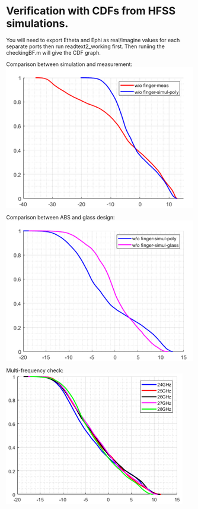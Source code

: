# Verification with CDFs from HFSS simulations. 
You will need to export Etheta and Ephi as real/imagine values for each separate ports then run readtext2_working first. Then runiing the checkingBF.m will give the CDF graph.

Comparison between simulation and measurement:
![alt text](https://github.com/Khainguyen1349/4x1_Array_26GHz_CDF/blob/master/SimulationVerificationCDF_HFSS/Pics/MeasureVsSimul.png)

Comparison between ABS and glass design:
![alt text](https://github.com/Khainguyen1349/4x1_Array_26GHz_CDF/blob/master/SimulationVerificationCDF_HFSS/Pics/GlassVsPoly.png)

Multi-frequency check:
![alt text](https://github.com/Khainguyen1349/4x1_Array_26GHz_CDF/blob/master/SimulationVerificationCDF_HFSS/Pics/OverFrequencyBand.png)
